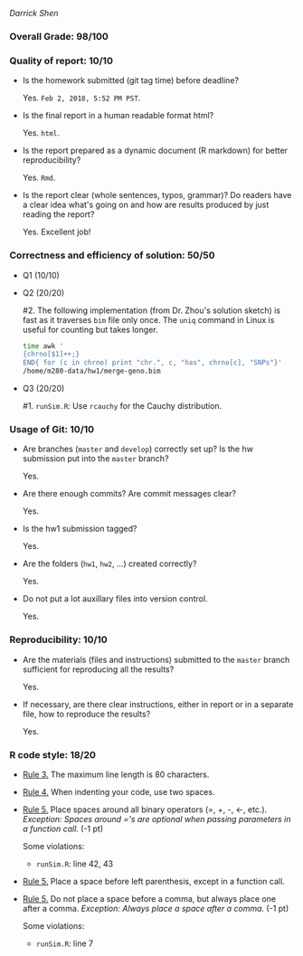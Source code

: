 *Darrick Shen*

### Overall Grade: 98/100

### Quality of report: 10/10

-   Is the homework submitted (git tag time) before deadline?

    Yes. `Feb 2, 2018, 5:52 PM PST`.

-   Is the final report in a human readable format html?

    Yes. `html`.

-   Is the report prepared as a dynamic document (R markdown) for better reproducibility?

    Yes. `Rmd`.

-   Is the report clear (whole sentences, typos, grammar)? Do readers have a clear idea what's going on and how are results produced by just reading the report?

    Yes. Excellent job!

### Correctness and efficiency of solution: 50/50

-   Q1 (10/10)

-   Q2 (20/20)

    \#2. The following implementation (from Dr. Zhou's solution sketch) is fast as it traverses `bim` file only once. The `uniq` command in Linux is useful for counting but takes longer.

    ``` bash
    time awk '
    {chrno[$1]++;} 
    END{ for (c in chrno) print "chr.", c, "has", chrno[c], "SNPs"}'                                   
    /home/m280-data/hw1/merge-geno.bim
    ```

-   Q3 (20/20)

    \#1. `runSim.R`: Use `rcauchy` for the Cauchy distribution.

### Usage of Git: 10/10

-   Are branches (`master` and `develop`) correctly set up? Is the hw submission put into the `master` branch?

    Yes.

-   Are there enough commits? Are commit messages clear?

    Yes.

-   Is the hw1 submission tagged?

    Yes.

-   Are the folders (`hw1`, `hw2`, ...) created correctly?

    Yes.

-   Do not put a lot auxillary files into version control.

    Yes.

### Reproducibility: 10/10

-   Are the materials (files and instructions) submitted to the `master` branch sufficient for reproducing all the results?

    Yes.

-   If necessary, are there clear instructions, either in report or in a separate file, how to reproduce the results?

    Yes.

### R code style: 18/20

-   [Rule 3.](https://google.github.io/styleguide/Rguide.xml#linelength) The maximum line length is 80 characters.

-   [Rule 4.](https://google.github.io/styleguide/Rguide.xml#indentation) When indenting your code, use two spaces.

-   [Rule 5.](https://google.github.io/styleguide/Rguide.xml#spacing) Place spaces around all binary operators (=, +, -, &lt;-, etc.). *Exception: Spaces around ='s are optional when passing parameters in a function call.* (-1 pt)

    Some violations:
    -   `runSim.R`: line 42, 43

-   [Rule 5.](https://google.github.io/styleguide/Rguide.xml#spacing) Place a space before left parenthesis, except in a function call.

-   [Rule 5.](https://google.github.io/styleguide/Rguide.xml#spacing) Do not place a space before a comma, but always place one after a comma. *Exception: Always place a space after a comma.* (-1 pt)

    Some violations:
    -   `runSim.R`: line 7
